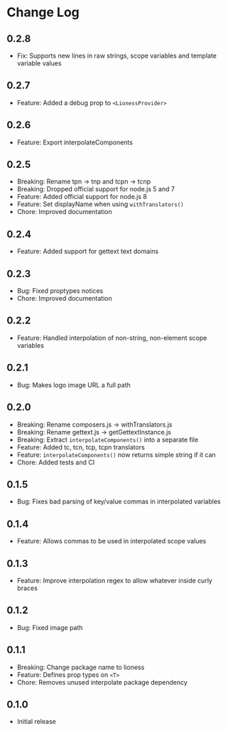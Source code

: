 # Change Log

## 0.2.8
- Fix: Supports new lines in raw strings, scope variables and template variable values

## 0.2.7
- Feature: Added a debug prop to `<LionessProvider>`

## 0.2.6
- Feature: Export interpolateComponents

## 0.2.5
- Breaking: Rename tpn -> tnp and tcpn -> tcnp
- Breaking: Dropped official support for node.js 5 and 7
- Feature: Added official support for node.js 8
- Feature: Set displayName when using `withTranslators()`
- Chore: Improved documentation

## 0.2.4
- Feature: Added support for gettext text domains

## 0.2.3
- Bug: Fixed proptypes notices
- Chore: Improved documentation

## 0.2.2
- Feature: Handled interpolation of non-string, non-element scope variables

## 0.2.1
- Bug: Makes logo image URL a full path

## 0.2.0
- Breaking: Rename composers.js -> withTranslators.js
- Breaking: Rename gettext.js -> getGettextInstance.js
- Breaking: Extract `interpolateComponents()` into a separate file
- Feature: Added tc, tcn, tcp, tcpn translators
- Feature: `interpolateComponents()` now returns simple string if it can
- Chore: Added tests and CI

## 0.1.5
- Bug: Fixes bad parsing of key/value commas in interpolated variables

## 0.1.4
- Feature: Allows commas to be used in interpolated scope values

## 0.1.3
- Feature: Improve interpolation regex to allow whatever inside curly braces

## 0.1.2
- Bug: Fixed image path

## 0.1.1
- Breaking: Change package name to lioness
- Feature: Defines prop types on `<T>`
- Chore: Removes unused interpolate package dependency

## 0.1.0
- Initial release
